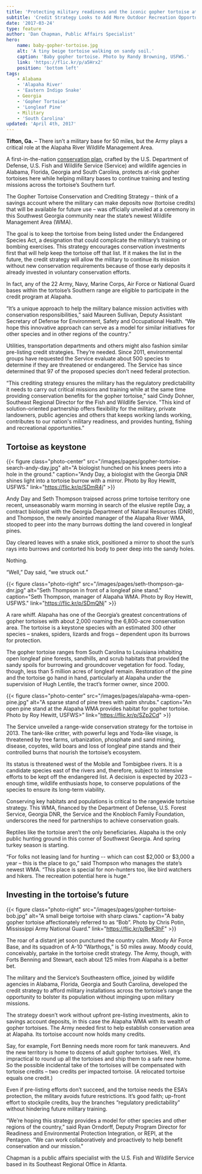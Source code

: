 ```yaml
---
title: 'Protecting military readiness and the iconic gopher tortoise at the same time'
subtitle: 'Credit Strategy Looks to Add More Outdoor Recreation Opportunities'
date: '2017-03-24'
type: feature
author: 'Dan Chapman, Public Affairs Specialist'
hero:
    name: baby-gopher-tortoise.jpg
    alt: 'A tiny beige tortoise walking on sandy soil.'
    caption: 'Baby gopher tortoise. Photo by Randy Browning, USFWS.'
    link: 'https://flic.kr/p/a5Hrx2'
    position: 'bottom left'
tags:
    - Alabama
    - 'Alapaha River'
    - 'Eastern Indigo Snake'
    - Georgia
    - 'Gopher Tortoise'
    - 'Longleaf Pine'
    - Military
    - 'South Carolina'
updated: 'April 4th, 2017'
---
```


**Tifton, Ga.** – There isn’t a military base for 50 miles, but the Army plays a critical role at the Alapaha River Wildlife Management Area.

A first-in-the-nation [conservation plan](/pdf/strategy/gopher-tortoise-conservation-and-crediting-strategy-department-of-defense.pdf), crafted by the U.S. Department of Defense, U.S. Fish and Wildlife Service (Service) and wildlife agencies in Alabama, Florida, Georgia and South Carolina, protects at-risk gopher tortoises here while helping military bases to continue training and testing missions across the tortoise’s Southern turf.

The Gopher Tortoise Conservation and Crediting Strategy – think of a savings account where the military can make deposits now (tortoise credits) that will be available for future use – was officially unveiled at a ceremony in this Southwest Georgia community near the state’s newest Wildlife Management Area (WMA).

The goal is to keep the tortoise from being listed under the Endangered Species Act, a designation that could complicate the military’s training or bombing exercises.  This strategy encourages conservation investments first that will help keep the tortoise off that list.  If it makes the list in the future, the credit strategy will allow the military to continue its mission without new conservation requirements because of those early deposits it already invested in voluntary conservation efforts.  

In fact, any of the 22 Army, Navy, Marine Corps, Air Force or National Guard bases within the tortoise’s Southern range are eligible to participate in the credit program at Alapaha.

“It’s a unique approach to help the military balance mission activities with conservation responsibilities,” said Maureen Sullivan, Deputy Assistant Secretary of Defense for Environment, Safety and Occupational Health. “We hope this innovative approach can serve as a model for similar initiatives for other species and in other regions of the country.”

Utilities, transportation departments and others might also fashion similar pre-listing credit strategies. They’re needed. Since 2011, environmental groups have requested the Service evaluate about 500 species to determine if they are threatened or endangered. The Service has since determined that 97 of the proposed species don’t need federal protection.

“This crediting strategy ensures the military has the regulatory predictability it needs to carry out critical missions and training while at the same time providing conservation benefits for the gopher tortoise," said Cindy Dohner, Southeast Regional Director for the Fish and Wildlife Service.  "This kind of solution-oriented partnership offers flexibility for the military, private landowners, public agencies and others that keeps working lands working, contributes to our nation's military readiness, and provides hunting, fishing and recreational opportunities."

## Tortoise as keystone

{{< figure class="photo-center" src="/images/pages/gopher-tortoise-search-andy-day.jpg" alt="A biologist hunched on his knees peers into a hole in the ground." caption="Andy Day, a biologist with the Georgia DNR shines light into a tortoise burrow with a mirror. Photo by Roy Hewitt, USFWS." link="https://flic.kr/p/SDmR4j" >}}

Andy Day and Seth Thompson traipsed across prime tortoise territory one recent, unseasonably warm morning in search of the elusive reptile Day, a contract biologist with the Georgia Department of Natural Resources (DNR), and Thompson, the newly anointed manager of the Alapaha River WMA, stooped to peer into the many burrows dotting the land covered in longleaf pines.

Day cleared leaves with a snake stick, positioned a mirror to shoot the sun’s rays into burrows and contorted his body to peer deep into the sandy holes.

Nothing.

“Well,” Day said, “we struck out.”

{{< figure class="photo-right" src="/images/pages/seth-thompson-ga-dnr.jpg" alt="Seth Thompson in front of a longleaf pine stand." caption="Seth Thompson, manager of Alapaha WMA. Photo by Roy Hewitt, USFWS." link="https://flic.kr/p/SDmQNj" >}}

A rare whiff. Alapaha has one of the Georgia’s greatest concentrations of gopher tortoises with about 2,000 roaming the 6,800-acre conservation area. The tortoise is a keystone species with an estimated 300 other species – snakes, spiders, lizards and frogs – dependent upon its burrows for protection.

The gopher tortoise ranges from South Carolina to Louisiana inhabiting open longleaf pine forests, sandhills, and scrub habitats that provided the sandy spoils for burrowing and groundcover vegetation for food.  Today, though, less than 5 million acres of longleaf remain. Restoration of the pine and the tortoise go hand in hand, particularly at Alapaha under the supervision of Hugh Lentile, the tract’s former owner, since 2000.

{{< figure class="photo-center" src="/images/pages/alapaha-wma-open-pine.jpg" alt="A sparse stand of pine trees with palm shrubs." caption="An open pine stand at the Alapaha WMA provides habitat for gopher tortoise. Photo by Roy Hewitt, USFWS>" link="https://flic.kr/p/SZp2Cd" >}}

The Service unveiled a range-wide conservation strategy for the tortoise in 2013. The tank-like critter, with powerful legs and Yoda-like visage, is threatened by tree farms, urbanization, phosphate and sand mining, disease, coyotes, wild boars and loss of longleaf pine stands and their controlled burns that nourish the tortoise’s ecosystem.

Its status is threatened west of the Mobile and Tombigbee rivers. It is a candidate species east of the rivers and, therefore, subject to intensive efforts to be kept off the endangered list. A decision is expected by 2023 – enough time, wildlife enthusiasts hope, to conserve populations of the species to ensure its long-term viability.

Conserving key habitats and populations is critical to the rangewide tortoise strategy. This WMA, financed by the Department of Defense, U.S. Forest Service, Georgia DNR, the  Service and the Knobloch Family Foundation, underscores the need for partnerships to achieve conservation goals.

Reptiles like the tortoise aren’t the only beneficiaries. Alapaha is the only public hunting ground in this corner of Southwest Georgia. And spring turkey season is starting.

“For folks not leasing land for hunting -- which can cost $2,000 or $3,000 a year – this is the place to go,” said Thompson who manages the state’s newest WMA. “This place is special for non-hunters too, like bird watchers and hikers. The recreation potential here is huge.”

## Investing in the tortoise’s future

{{< figure class="photo-right" src="/images/pages/gopher-tortoise-bob.jpg" alt="A small beige tortoise with sharp claws." caption="A baby gopher tortoise affectionately referred to as “Bob”. Photo by Chris Potin, Mississippi Army National Guard." link="https://flic.kr/p/BeK3hF" >}}

The roar of a distant jet soon punctured the country calm. Moody Air Force Base, and its squadron of A-10 “Warthogs,” is 50 miles away. Moody could, conceivably, partake in the tortoise credit strategy. The Army, though, with Forts Benning and Stewart, each about 125 miles from Alapaha is a better bet.

The military and the Service’s Southeastern office, joined by wildlife agencies in Alabama, Florida, Georgia and South Carolina, developed the credit strategy to afford military installations across the tortoise’s range the opportunity to bolster its population without impinging upon military missions.

The strategy doesn’t work without upfront pre-listing investments, akin to savings account deposits, in this case the Alapaha WMA with its wealth of gopher tortoises. The Army needed first to help establish conservation area at Alapaha. Its tortoise account now holds many credits.

Say, for example, Fort Benning needs more room for tank maneuvers. And the new territory is home to dozens of adult gopher tortoises. Well, it’s impractical to round up all the tortoises and ship them to a safe new home. So the possible incidental take of the tortoises will be compensated with tortoise credits – two credits per impacted tortoise. (A relocated tortoise equals one credit.)

Even if pre-listing efforts don’t succeed, and the tortoise needs the ESA’s protection, the military avoids future restrictions. It’s good faith; up-front effort to stockpile credits, buy the branches “regulatory predictability” without hindering future military training.

“We’re hoping this strategy provides a model for other species and other regions of the country,” said Ryan Orndorff, Deputy Program Director for Readiness and Environmental Protection Integration, or REPI, at the Pentagon. “We can work collaboratively and proactively to help benefit conservation and our mission.”  

Chapman is a public affairs specialist with the U.S. Fish and Wildlife Service based in its Southeast Regional Office in Atlanta.
